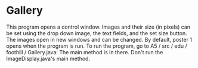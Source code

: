 # Gallery
This program opens a control window. Images and their size (in pixels) can be set using the drop down image, the text fields, and the set size button. The images open in new windows and can be changed. By default, poster 1 opens when the program is run.
To run the program, go to A5 / src / edu / foothill / Gallery.java: The main method is in there. Don't run the ImageDisplay.java's main method. 
